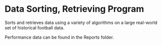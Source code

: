 # Data Sorting, Retrieving Program
Sorts and retrieves data using a variety of algorithms on a large real-world set of historical football data. 

Performance data can be found in the Reports folder.

